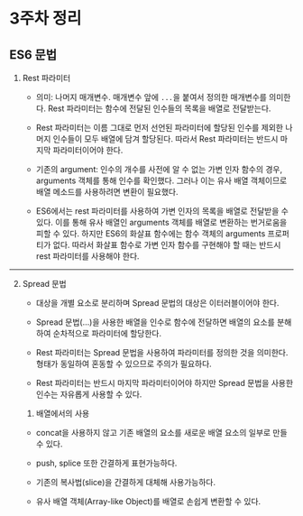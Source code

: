 # 3주차 정리  
 
## ES6 문법    

1. Rest 파라미터
    * 의미: 나머지 매개변수. 매개변수 앞에 `...`을 붙여서 정의한 매개변수를 의미한다. Rest 파라미터는 함수에 전달된 인수들의 목록을 배열로 전달받는다.  
      
    - Rest 파라미터는 이름 그대로 먼저 선언된 파라미터에 할당된 인수를 제외한 나머지 인수들이 모두 배열에 담겨 할당된다. 따라서 Rest 파라미터는 반드시 마지막 파라미터이어야 한다.  
  
    - 기존의 argument: 인수의 개수를 사전에 알 수 없는 가변 인자 함수의 경우, arguments 객체를 통해 인수를 확인했다. 그러나 이는 유사 배열 객체이므로 배열 메소드를 사용하려면 변환이 필요했다.  
      
    - ES6에서는 rest 파라미터를 사용하여 가변 인자의 목록을 배열로 전달받을 수 있다. 이를 통해 유사 배열인 arguments 객체를 배열로 변환하는 번거로움을 피할 수 있다. 하지만 ES6의 화살표 함수에는 함수 객체의 arguments 프로퍼티가 없다. 따라서 화살표 함수로 가변 인자 함수를 구현해야 할 때는 반드시 rest 파라미터를 사용해야 한다.  
      
---
2. Spread 문법
    * 대상을 개별 요소로 분리하며 Spread 문법의 대상은 이터러블이어야 한다.  
      
    - Spread 문법(…)을 사용한 배열을 인수로 함수에 전달하면 배열의 요소를 분해하여 순차적으로 파라미터에 할당한다.  
  
    - Rest 파라미터는 Spread 문법을 사용하여 파라미터를 정의한 것을 의미한다. 형태가 동일하여 혼동할 수 있으므로 주의가 필요하다.  
  
    - Rest 파라미터는 반드시 마지막 파라미터이어야 하지만 Spread 문법을 사용한 인수는 자유롭게 사용할 수 있다.
  
    1. 배열에서의 사용
    - concat을 사용하지 않고 기존 배열의 요소를 새로운 배열 요소의 일부로 만들 수 있다.  
  
    - push, splice 또한 간결하게 표현가능하다.  

    - 기존의 복사법(slice)을 간결하게 대체해 사용가능하다.

    - 유사 배열 객체(Array-like Object)를 배열로 손쉽게 변환할 수 있다.


